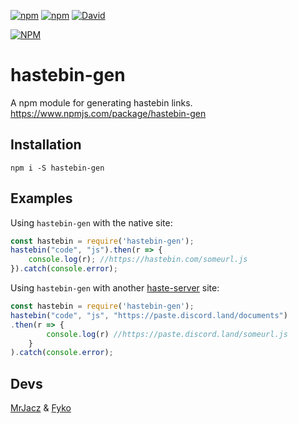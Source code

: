 [![npm](https://img.shields.io/npm/v/npm.svg)](https://www.npmjs.com/package/hastebin-gen)
[![npm](https://img.shields.io/npm/dt/hastebin-gen.svg?maxAge=3600)](https://www.npmjs.com/package/hastebin-gen)
[![David](https://david-dm.org/MrJacz/hastebin-gen.svg)](https://david-dm.org/Mrjacz/hastebin-gen)

[![NPM](https://nodei.co/npm/hastebin-gen.png?downloads=true&downloadRank=true&stars=true)](https://nodei.co/npm/hastebin-gen/)


# hastebin-gen
A npm module for generating hastebin links. 
https://www.npmjs.com/package/hastebin-gen

## Installation
```npm i -S hastebin-gen```

## Examples
Using `hastebin-gen` with the native site:
```js
const hastebin = require('hastebin-gen');
hastebin("code", "js").then(r => {
    console.log(r); //https://hastebin.com/someurl.js
}).catch(console.error);
```

Using `hastebin-gen` with another [haste-server](https://github.com/seejohnrun/haste-server) site:
```js
const hastebin = require('hastebin-gen');
hastebin("code", "js", "https://paste.discord.land/documents")
.then(r => {
        console.log(r) //https://paste.discord.land/someurl.js
    }
).catch(console.error);

```


## Devs
[MrJacz](https://github.com/MrJacz) & [Fyko](https://github.com/Fyk0)
